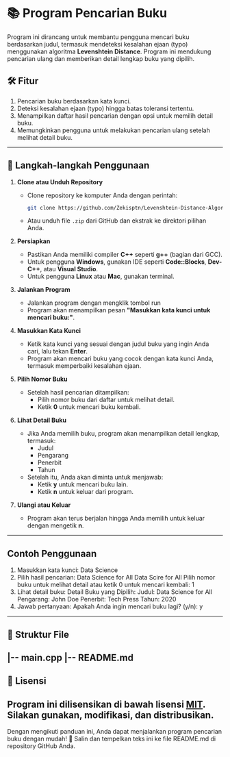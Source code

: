 # 📚 Program Pencarian Buku
Program ini dirancang untuk membantu pengguna mencari buku berdasarkan judul, termasuk mendeteksi kesalahan ejaan (typo) menggunakan algoritma **Levenshtein Distance**. Program ini mendukung pencarian ulang dan memberikan detail lengkap buku yang dipilih.
## 🛠️ Fitur
1. Pencarian buku berdasarkan kata kunci.
2. Deteksi kesalahan ejaan (typo) hingga batas toleransi tertentu.
3. Menampilkan daftar hasil pencarian dengan opsi untuk memilih detail buku.
4. Memungkinkan pengguna untuk melakukan pencarian ulang setelah melihat detail buku.
---
## 📝 Langkah-langkah Penggunaan
1. **Clone atau Unduh Repository**
   - Clone repository ke komputer Anda dengan perintah:
     ```bash
     git clone https://github.com/Zekisptn/Levenshtein-Distance-Algorithm
     ```
   - Atau unduh file `.zip` dari GitHub dan ekstrak ke direktori pilihan Anda.
2. **Persiapkan**
   - Pastikan Anda memiliki compiler **C++** seperti **g++** (bagian dari GCC).
   - Untuk pengguna **Windows**, gunakan IDE seperti **Code::Blocks**, **Dev-C++**, atau **Visual Studio**.
   - Untuk pengguna **Linux** atau **Mac**, gunakan terminal.

4. **Jalankan Program**
   - Jalankan program dengan mengklik tombol run
   - Program akan menampilkan pesan **"Masukkan kata kunci untuk mencari buku:"**.
5. **Masukkan Kata Kunci**
   - Ketik kata kunci yang sesuai dengan judul buku yang ingin Anda cari, lalu tekan **Enter**.
   - Program akan mencari buku yang cocok dengan kata kunci Anda, termasuk memperbaiki kesalahan ejaan.
6. **Pilih Nomor Buku**
   - Setelah hasil pencarian ditampilkan:
     - Pilih nomor buku dari daftar untuk melihat detail.
     - Ketik **0** untuk mencari buku kembali.
7. **Lihat Detail Buku**
   - Jika Anda memilih buku, program akan menampilkan detail lengkap, termasuk:
     - Judul
     - Pengarang
     - Penerbit
     - Tahun
   - Setelah itu, Anda akan diminta untuk menjawab:
     - Ketik **y** untuk mencari buku lain.
     - Ketik **n** untuk keluar dari program.
8. **Ulangi atau Keluar**
   - Program akan terus berjalan hingga Anda memilih untuk keluar dengan mengetik **n**.
---
## Contoh Penggunaan
1. Masukkan kata kunci: 
Data Science
2. Pilih hasil pencarian:
Data Science for All
Data Scire for All Pilih nomor buku untuk melihat detail atau ketik 0 untuk mencari kembali: 1
3. Lihat detail buku:
Detail Buku yang Dipilih: Judul: Data Science for All Pengarang: John Doe Penerbit: Tech Press Tahun: 2020
4. Jawab pertanyaan:
Apakah Anda ingin mencari buku lagi? (y/n): y
---
## 📂 Struktur File
|-- main.cpp |-- README.md
---
## 🔗 Lisensi
Program ini dilisensikan di bawah lisensi [MIT](https://opensource.org/licenses/MIT). Silakan gunakan, modifikasi, dan distribusikan.
---
Dengan mengikuti panduan ini, Anda dapat menjalankan program pencarian buku dengan mudah! 🚀
Salin dan tempelkan teks ini ke file README.md di repository GitHub Anda.
 
